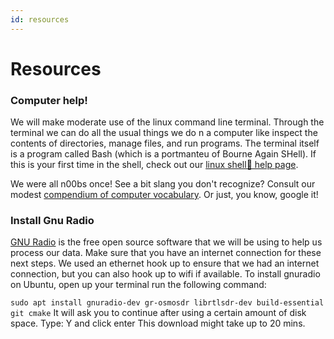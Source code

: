 ```yaml
---
id: resources
---
```

Resources
===
### Computer help!
We will make moderate use of the linux command line terminal. Through the terminal we can do all the usual things we do
n a computer like inspect the contents of directories, manage files, and run programs. The terminal itself is a program
called Bash (which is a portmanteu of Bourne Again SHell). If this is your first time in the shell, check out our
[linux shell🐢 help page](shell_help).  

We were all n00bs once! See a bit slang you don't recognize? Consult our modest [compendium of computer
vocabulary](assets/vocab).  Or just, you
know, google it!


### Install Gnu Radio
[GNU Radio](https://www.gnuradio.org/about/) is the free open source software that we will be using to help us process our data.
 Make sure that you have an internet connection for these next steps. We used an ethernet hook up to ensure that we had
 an internet connection, but you can also hook up to wifi if available. To install gnuradio on Ubuntu, open up your
 terminal run the following command:

`sudo apt install gnuradio-dev gr-osmosdr librtlsdr-dev build-essential git cmake`
It will ask you to continue after using a certain amount of disk space.
Type: Y and click enter
This download might take up to 20 mins.

